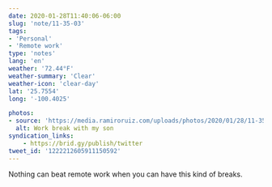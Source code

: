```yaml
---
date: 2020-01-28T11:40:06-06:00
slug: 'note/11-35-03'
tags:
- 'Personal'
- 'Remote work'
type: 'notes'
lang: 'en'
weather: '72.44°F'
weather-summary: 'Clear'
weather-icon: 'clear-day'
lat: '25.7554'
long: '-100.4025'

photos:
- source: 'https://media.ramiroruiz.com/uploads/photos/2020/01/28/11-35-03/work-break-with-my-son.jpeg'
  alt: Work break with my son
syndication_links:
    - https://brid.gy/publish/twitter
tweet_id: '1222212605911150592'
---
```

Nothing can beat remote work when you can have this kind of breaks.